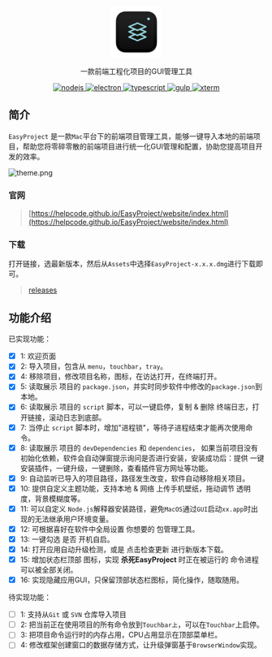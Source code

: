 <p align="center">
    <img style="width: 100px;height: 100px;" src="./website/img/logo.png"/>
</p>
<p align="center">
  一款前端工程化项目的GUI管理工具
</p>
<p align="center">
  <a href="https://nodejs.org/en/download/">
    <img src="https://img.shields.io/badge/node.js-v14.19.0-blue.svg" alt="nodejs">
  </a>
  <a href="https://www.electronjs.org/">
    <img src="https://img.shields.io/badge/electron-v13.5.1-brightgreen" alt="electron">
  </a>
  <a href="https://www.typescriptlang.org/">
    <img src="https://img.shields.io/badge/typescript-v4.4.4-blue" alt="typescript">
  </a>
  <a href="https://gulpjs.com/">
    <img src="https://img.shields.io/badge/gulp-v4.0.2-orange" alt="gulp">
  </a>
  <a href="https://xtermjs.org/">
    <img src="https://img.shields.io/badge/xterm-v4.9.0-brightgreen" alt="xterm">
  </a>
</p>

## 简介

`EasyProject` 是一款`Mac`平台下的前端项目管理工具，能够一键导入本地的前端项目，帮助您将零碎零散的前端项目进行统一化GUI管理和配置，协助您提高项目开发的效率。

![theme.png](./website/img/theme.png)

### 官网

> [https://helpcode.github.io/EasyProject/website/index.html](https://helpcode.github.io/EasyProject/website/index.html)

### 下载

打开链接，选最新版本，然后从`Assets`中选择`EasyProject-x.x.x.dmg`进行下载即可。

> [releases](https://github.com/helpcode/EasyProject/releases)

## 功能介绍

已实现功能：

- [x] 1: 欢迎页面
- [x] 2: 导入项目，包含从 `menu`，`touchbar`，`tray`。
- [x] 4: 移除项目，修改项目名称，图标，在访达打开，在终端打开。
- [x] 5: 读取展示 项目的 `package.json`，并实时同步软件中修改的`package.json`到本地。
- [x] 6: 读取展示 项目的 `script` 脚本，可以一键启停，复制 & 删除 终端日志，打开链接，滚动日志到底部。
- [x] 7: 当停止 `script` 脚本时，增加"进程锁"，等待子进程结束才能再次使用命令。
- [x] 8: 读取展示 项目的 `devDependencies` 和 `dependencies`， 如果当前项目没有初始化依赖，软件会自动弹窗提示询问是否进行安装，安装成功后：提供 一键安装插件，一键升级，一键删除，查看插件官方网址等功能。
- [x] 9: 自动监听已导入的项目路径，路径发生改变，软件自动移除相关项目。
- [x] 10: 提供自定义主题功能，支持本地 & 网络 上传手机壁纸，拖动调节 透明度，背景模糊度等。
- [x] 11: 可以自定义 `Node.js`解释器安装路径，避免`MacOS`通过`GUI`启动`xx.app`时出现的无法继承用户环境变量。
- [x] 12: 可根据喜好在软件中全局设置 你想要的 包管理工具。
- [x] 13: 一键勾选 是否 开机自启。
- [x] 14: 打开应用自动升级检测，或是 点击检查更新 进行新版本下载。
- [x] 15: 增加状态栏顶部 图标，实现 **杀死EasyProject** 时正在被运行的 命令进程 可以被全部关闭。
- [x] 16: 实现隐藏应用GUI，只保留顶部状态栏图标，简化操作，随取随用。

待实现功能：

- [ ] 1: 支持从`Git` 或 `SVN` 仓库导入项目
- [ ] 2: 把当前正在使用项目的所有命令放到`Touchbar上`，可以在`Touchbar`上启停。
- [ ] 3: 把项目命令运行时的内存占用，CPU占用显示在顶部菜单栏。
- [ ] 4: 修改框架创建窗口的数据存储方式，让升级弹窗基于`BrowserWindow`实现。

